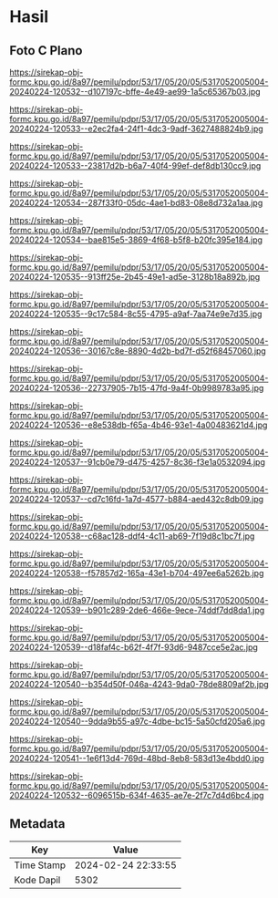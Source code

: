 # Hasil

## Foto C Plano

https://sirekap-obj-formc.kpu.go.id/8a97/pemilu/pdpr/53/17/05/20/05/5317052005004-20240224-120532--d107197c-bffe-4e49-ae99-1a5c65367b03.jpg

https://sirekap-obj-formc.kpu.go.id/8a97/pemilu/pdpr/53/17/05/20/05/5317052005004-20240224-120533--e2ec2fa4-24f1-4dc3-9adf-3627488824b9.jpg

https://sirekap-obj-formc.kpu.go.id/8a97/pemilu/pdpr/53/17/05/20/05/5317052005004-20240224-120533--23817d2b-b6a7-40f4-99ef-def8db130cc9.jpg

https://sirekap-obj-formc.kpu.go.id/8a97/pemilu/pdpr/53/17/05/20/05/5317052005004-20240224-120534--287f33f0-05dc-4ae1-bd83-08e8d732a1aa.jpg

https://sirekap-obj-formc.kpu.go.id/8a97/pemilu/pdpr/53/17/05/20/05/5317052005004-20240224-120534--bae815e5-3869-4f68-b5f8-b20fc395e184.jpg

https://sirekap-obj-formc.kpu.go.id/8a97/pemilu/pdpr/53/17/05/20/05/5317052005004-20240224-120535--913ff25e-2b45-49e1-ad5e-3128b18a892b.jpg

https://sirekap-obj-formc.kpu.go.id/8a97/pemilu/pdpr/53/17/05/20/05/5317052005004-20240224-120535--9c17c584-8c55-4795-a9af-7aa74e9e7d35.jpg

https://sirekap-obj-formc.kpu.go.id/8a97/pemilu/pdpr/53/17/05/20/05/5317052005004-20240224-120536--30167c8e-8890-4d2b-bd7f-d52f68457060.jpg

https://sirekap-obj-formc.kpu.go.id/8a97/pemilu/pdpr/53/17/05/20/05/5317052005004-20240224-120536--22737905-7b15-47fd-9a4f-0b9989783a95.jpg

https://sirekap-obj-formc.kpu.go.id/8a97/pemilu/pdpr/53/17/05/20/05/5317052005004-20240224-120536--e8e538db-f65a-4b46-93e1-4a00483621d4.jpg

https://sirekap-obj-formc.kpu.go.id/8a97/pemilu/pdpr/53/17/05/20/05/5317052005004-20240224-120537--91cb0e79-d475-4257-8c36-f3e1a0532094.jpg

https://sirekap-obj-formc.kpu.go.id/8a97/pemilu/pdpr/53/17/05/20/05/5317052005004-20240224-120537--cd7c16fd-1a7d-4577-b884-aed432c8db09.jpg

https://sirekap-obj-formc.kpu.go.id/8a97/pemilu/pdpr/53/17/05/20/05/5317052005004-20240224-120538--c68ac128-ddf4-4c11-ab69-7f19d8c1bc7f.jpg

https://sirekap-obj-formc.kpu.go.id/8a97/pemilu/pdpr/53/17/05/20/05/5317052005004-20240224-120538--f57857d2-165a-43e1-b704-497ee6a5262b.jpg

https://sirekap-obj-formc.kpu.go.id/8a97/pemilu/pdpr/53/17/05/20/05/5317052005004-20240224-120539--b901c289-2de6-466e-9ece-74ddf7dd8da1.jpg

https://sirekap-obj-formc.kpu.go.id/8a97/pemilu/pdpr/53/17/05/20/05/5317052005004-20240224-120539--d18faf4c-b62f-4f7f-93d6-9487cce5e2ac.jpg

https://sirekap-obj-formc.kpu.go.id/8a97/pemilu/pdpr/53/17/05/20/05/5317052005004-20240224-120540--b354d50f-046a-4243-9da0-78de8809af2b.jpg

https://sirekap-obj-formc.kpu.go.id/8a97/pemilu/pdpr/53/17/05/20/05/5317052005004-20240224-120540--9dda9b55-a97c-4dbe-bc15-5a50cfd205a6.jpg

https://sirekap-obj-formc.kpu.go.id/8a97/pemilu/pdpr/53/17/05/20/05/5317052005004-20240224-120541--1e6f13d4-769d-48bd-8eb8-583d13e4bdd0.jpg

https://sirekap-obj-formc.kpu.go.id/8a97/pemilu/pdpr/53/17/05/20/05/5317052005004-20240224-120532--6096515b-634f-4635-ae7e-2f7c7d4d6bc4.jpg


## Metadata

| Key        | Value               |
| ---------- | ------------------- |
| Time Stamp | 2024-02-24 22:33:55 |
| Kode Dapil | 5302                |



